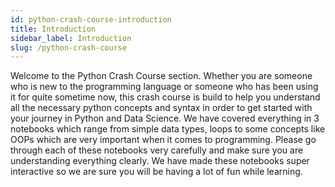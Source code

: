 ```yaml
---
id: python-crash-course-introduction
title: Introduction
sidebar_label: Introduction
slug: /python-crash-course
---
```


Welcome to the Python Crash Course section. Whether you are someone who is new to the programming language or someone who has been using it for quite sometime now, this crash course is build to help you understand all the necessary python concepts and syntax in order to get started with your journey in Python and Data Science. We have covered everything in 3 notebooks which range from simple data types, loops to some concepts like OOPs which are very important when it comes to programming. Please go through each of these notebooks very carefully and make sure you are understanding everything clearly. We have made these notebooks super interactive so we are sure you will be having a lot of fun while learning.